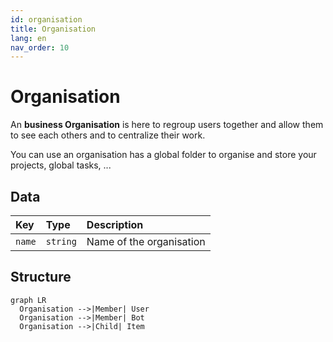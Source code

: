 ```yaml
---
id: organisation
title: Organisation
lang: en
nav_order: 10
---
```


# Organisation

An **<span class="aq-icon outline">business</span> Organisation** is here to regroup users together and allow them to see each others and to centralize their work.

You can use an organisation has a global folder to organise and store your projects, global tasks, ...


## Data

| Key | Type | Description |
| :--- | :---- | :----------- |
| `name` | `string` | Name of the organisation |

## Structure

```mermaid
graph LR
  Organisation -->|Member| User
  Organisation -->|Member| Bot
  Organisation -->|Child| Item
```
